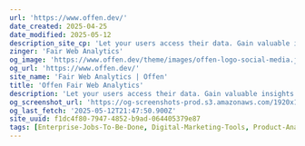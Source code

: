 ```yaml
---
url: 'https://www.offen.dev/'
date_created: 2025-04-25
date_modified: 2025-05-12
description_site_cp: 'Let your users access their data. Gain valuable insights at the same time. Open, lightweight, self hosted and free.'
zinger: 'Fair Web Analytics'
og_image: 'https://www.offen.dev/theme/images/offen-logo-social-media.jpg'
og_url: 'https://www.offen.dev/'
site_name: 'Fair Web Analytics | Offen'
title: 'Offen Fair Web Analytics'
description: 'Let your users access their data. Gain valuable insights at the same time. Open, lightweight, self hosted and free.'
og_screenshot_url: 'https://og-screenshots-prod.s3.amazonaws.com/1920x1080/80/false/f746dd667d142367ba2c6f35a93bdedfce637d33e6ce6fb77b1604f0ee3348a0.jpeg'
og_last_fetch: '2025-05-12T21:47:50.900Z'
site_uuid: f1dc4f80-7947-4852-b9ad-064405379e87
tags: [Enterprise-Jobs-To-Be-Done, Digital-Marketing-Tools, Product-Analytics, Self-Hosted-Alternatives, Low-Cost-Alternatives]
---
```


